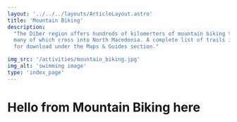 ```yaml
---
layout: '../../../layouts/ArticleLayout.astro'
title: 'Mountain Biking'
description:
  "The Diber region offers hundreds of kilomerters of mountain biking trails, 
  many of which cross into North Macedonia. A complete list of trails is available
  for download under the Maps & Guides section."

img_src: '/activities/mountain_biking.jpg'
img_alt: 'swimming image'
type: 'index_page'
---
```


# Hello from Mountain Biking here
